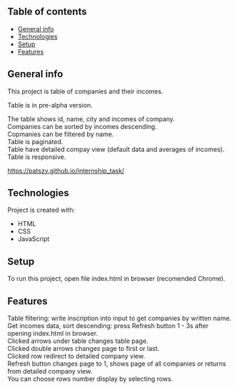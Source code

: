 ## Table of contents
* [General info](#general-info)
* [Technologies](#technologies)
* [Setup](#setup)
* [Features](#features)

## General info
This project is table of companies and their incomes.

Table is in pre-alpha version.

The table shows id, name, city and incomes of company. <br/>
Companies can be sorted by incomes descending. <br/>
Copmanies can be filtered by name. <br/>
Table is paginated. <br/>
Table have detailed compay view (default data and averages of incomes). <br/>
Table is responsive.

https://patszy.github.io/internship_task/

## Technologies
Project is created with:
* HTML
* CSS
* JavaScript

## Setup
To run this project, open file index.html in browser (recomended Chrome).

## Features
Table filtering: write inscription into input to get companies by written name. <br/>
Get incomes data, sort descending: press Refresh button 1 - 3s after opening index.html in browser. <br/>
Clicked arrows under table changes table page. <br/>
Clicked double arrows changes page to first or last. <br/>
Clicked row redirect to detailed company view. <br/>
Refresh button changes page to 1, shows page of all companies or returns from detailed company view. <br/>
You can choose rows number display by selecting rows.
